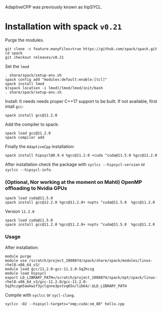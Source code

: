 AdaptiveCPP was previously known as hipSYCL.

# Installation with spack `v0.21`
Purge the modules. 
``` 
git clone -c feature.manyFiles=true https://github.com/spack/spack.git
cd spack
git checkout releases/v0.21
```
Set the `lmod`

```
. share/spack/setup-env.sh
spack config add "modules:default:enable:[tcl]"
spack install lmod
$(spack location -i lmod)/lmod/lmod/init/bash
. share/spack/setup-env.sh
``` 

Install:
It needs needs proper C++17 support to be built. If not available, first intall `gcc`:

 ```
spack install gcc@11.2.0
```
Add the compiler to spack:

```
spack load gcc@11.2.0
spack compiler add
```
Finally the `AdaptiveCpp` installation:
```
spack install hipsycl@0.9.4 %gcc@11.2.0 +cuda ^cuda@11.5.0 %gcc@11.2.0
```

After installation check the package with `syclcc --hipsycl-version` or `syclcc --hipsycl-info`.

### (Optional, Nor working at the moment on Mahti) OpenMP offloading to Nvidia GPUs

```
spack load cuda@11.5.0 
spack install gcc@12.2.0 %gcc@11.2.0+ nvptx ^cuda@11.5.0  %gcc@11.2.0
```

Version `11.2.0`
```
spack load cuda@11.5.0 
spack install gcc@11.2.0 %gcc@11.2.0+ nvptx ^cuda@11.5.0  %gcc@11.2.0
```

### Usage
After installation:

```
module purge
module use /scratch/project_2008874/spack/share/spack/modules/linux-rhel8-x86_64_v3/
module load gcc/11.2.0-gcc-11.2.0-5q2hczg
module load hipsycl
export LD_LIBRARY_PATH=/scratch/project_2008874/spack/opt/spack/linux-rhel8-x86_64_v3/gcc-11.2.0/gcc-11.2.0-5q2hczgm5awkwzf3yclqnne3pstvq65n/lib64/:$LD_LIBRARY_PATH
```
Compile with `syclcc` or `sycl-clang`. 
```
syclcc -O2 --hipsycl-targets="omp;cuda:sm_80" hello.cpp
```

